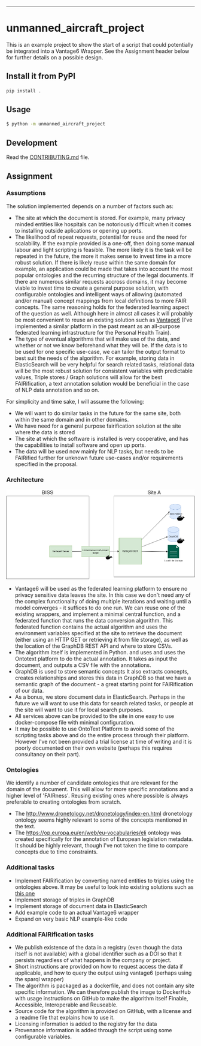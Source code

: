 
---
# unmanned_aircraft_project

This is an example project to show the start of a script that could potentially be integrated into a Vantage6 Wrapper. See the Assignment header below for further details on a possible design.

## Install it from PyPI

```bash
pip install .
```

## Usage

```bash
$ python -m unmanned_aircraft_project
```

## Development

Read the [CONTRIBUTING.md](CONTRIBUTING.md) file.

## Assignment

### Assumptions

The solution implemented depends on a number of factors such as:
- The site at which the document is stored. For example, many privacy minded entities like hospitals can be notoriously difficult when it comes to installing outside aplications or opening up ports.
- The likelihood of repeat requests, potential for reuse and the need for scalability. If the example provided is a one-off, then doing some manual labour and light scripting is feasible. The more likely it is the task will be repeated in the future, the more it makes sense to invest time in a more robust solution. If there is likely reuse within the same domain for example, an application could be made that takes into account the most popular ontologies and the recurring structure of the legal documents. If there are numerous similar requests accross domains, it may become viable to invest time to create a general purpose solution, with configurable ontologies and intelligent ways of allowing (automated and/or manual) concept mappings from local definitions to more FAIR concepts. The same reasoning holds for the federated learning aspect of the question as well. Although here in almost all cases it will probably be most convenient to reuse an existing solution such as [Vantage6](https://docs.vantage6.ai/en/main/) (I've implemented a similar platform in the past meant as an all-purpose federated learning infrastructure for the Personal Health Train).
- The type of eventual algorithms that will make use of the data, and whether or not we know beforehand what they will be. If the data is to be used for one specific use-case, we can tailor the output format to best suit the needs of the algorithm. For example, storing data in ElasticSearch will be very helpful for search related tasks, relational data will be the most robust solution for consistent variables with predictable values, Triple stores / Graph solutions will allow for the best FAIRification, a text annotation solution would be beneficial in the case of NLP data annotation and so on. 

For simplicity and time sake, I will assume the following:
- We will want to do similar tasks in the future for the same site, both within the same domain and in other domains.
- We have need for a general purpose fairification solution at the site where the data is stored
- The site at which the software is installed is very cooperative, and has the capabilities to install software and open up ports.
- The data will be used now mainly for NLP tasks, but needs to be FAIRified further for unknown future use-cases and/or requirements specified in the proposal.

### Architecture

![unmanned aircraft project design](unmanned-aircraft-project-design.png)

- Vantage6 will be used as the federated learning platform to ensure no privacy sensitive data leaves the site. In this case we don't need any of the complex functionality of doing multiple iterations and waiting until a model converges - it suffices to do one run. We can reuse one of the existing wrappers, and implement a minimal central function, and a federated function that runs the data conversion algorithm. This federated function contains the actual algorithm and uses the environment variables specified at the site to retrieve the document (either using an HTTP GET or retrieving it from file storage), as well as the location of the GraphDB REST API and where to store CSVs. 
- The algorithm itself is implemented in Python.  and uses and uses the Ontotext platform to do the actual annotation. It takes as input the document, and outputs a CSV file with the annotations.
- GraphDB is used to store semantic concepts It also extracts concepts, creates relationships and stores this data in GraphDB so that we have a semantic graph of the document - a great starting point for FAIRification of our data.
- As a bonus, we store document data in ElasticSearch. Perhaps in the future we will want to use this data for search related tasks, or people at the site will want to use it for local search purposes.
- All services above can be provided to the site in one easy to use docker-compose file with minimal configuration.
- It may be possible to use OntoText Platform to avoid some of the scripting tasks above and do the entire process through their platform. However I've not been provided a trial license at time of writing and it is poorly documented on their own website (perhaps this requires consultancy on their part).

### Ontologies
We identify a number of candidate ontologies that are relevant for the domain of the document. This will allow for more specific annotations and a higher level of 'FAIRness'. Reusing existing ones where possible is always preferable to creating ontologies from scratch.
- The http://www.dronetology.net/dronetology/index-en.html dronetology ontology seems highly relevant to some of the concepts mentioned in the text. 
- The https://op.europa.eu/en/web/eu-vocabularies/eli ontology was created specifically for the annotation of European legislation metadata. It should be highly relevant, though I've not taken the time to compare concepts due to time constraints.

### Additional tasks
- Implement FAIRification by converting named entities to triples using the ontologies above. It may be useful to look into existing solutions such as [this one](https://permid.org/rdfResults)
- Implement storage of triples in GraphDB
- Implement storage of document data in ElasticSearch
- Add example code to an actual Vantage6 wrapper
- Expand on very basic NLP example-like code

### Additional FAIRification tasks
- We publish existence of the data in a registry (even though the data itself is not available) with a global identifier such as a DOI so that it persists regardless of what happens in the company or project.
- Short instructions are provided on how to request access the data if applicable, and how to query the output using vantage6 (perhaps using the sparql wrapper) 
- The algorithm is packaged as a dockerfile, and does not contain any site specific information. We can therefore publish the image to DockerHub with usage instructions on GitHub to make the algorithm itself Finable, Accessible, Interoperable and Reuseable.
- Source code for the algorithm is provided on GitHub, with a license and a readme file that explains how to use it.
- Licensing information is added to the registry for the data
- Provenance information is added through the script using some configurable variables.
